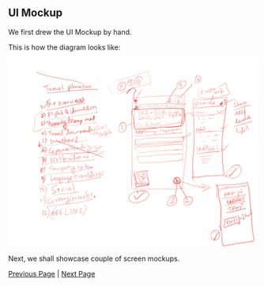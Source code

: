 ## UI Mockup

We first drew the UI Mockup by hand.

This is how the diagram looks like:

![UI Mockup](../artifacts/ui-mock.png)

Next, we shall showcase couple of screen mockups.


[Previous Page](./ComponentDiagram.md) | [Next Page](./ViewTrip.md)